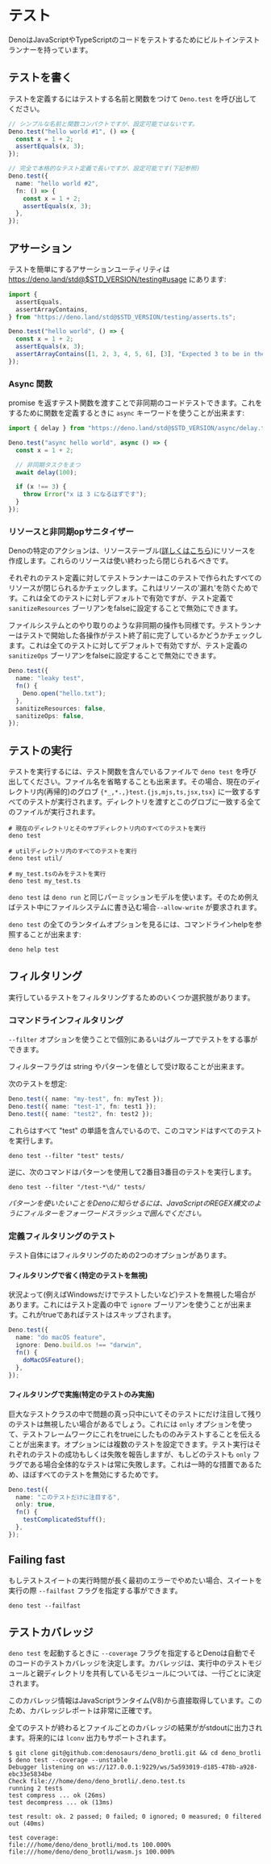 <!-- # Testing -->
# テスト

<!--
Deno has a built-in test runner that you can use for testing JavaScript or
TypeScript code.
-->
DenoはJavaScriptやTypeScriptのコードをテストするためにビルトインテストランナーを持っています。

<!-- ## Writing tests -->
## テストを書く

<!--
To define a test you need to call `Deno.test` with a name and function to be
tested. There are two styles you can use.
-->
テストを定義するにはテストする名前と関数をつけて `Deno.test` を呼び出してください。

<!--
```ts
// Simple name and function, compact form, but not configurable
Deno.test("hello world #1", () => {
  const x = 1 + 2;
  assertEquals(x, 3);
});

// Fully fledged test definition, longer form, but configurable (see below)
Deno.test({
  name: "hello world #2",
  fn: () => {
    const x = 1 + 2;
    assertEquals(x, 3);
  },
});
```
-->
```ts
// シンプルな名前と関数コンパクトですが、設定可能ではないです。
Deno.test("hello world #1", () => {
  const x = 1 + 2;
  assertEquals(x, 3);
});

// 完全で本格的なテスト定義で長いですが、設定可能です(下記参照)
Deno.test({
  name: "hello world #2",
  fn: () => {
    const x = 1 + 2;
    assertEquals(x, 3);
  },
});
```

<!-- ## Assertions -->
## アサーション

<!--
There are some useful assertion utilities at
https://deno.land/std@$STD_VERSION/testing#usage to make testing easier:
-->
テストを簡単にするアサーションユーティリティは https://deno.land/std@$STD_VERSION/testing#usage にあります:

```ts
import {
  assertEquals,
  assertArrayContains,
} from "https://deno.land/std@$STD_VERSION/testing/asserts.ts";

Deno.test("hello world", () => {
  const x = 1 + 2;
  assertEquals(x, 3);
  assertArrayContains([1, 2, 3, 4, 5, 6], [3], "Expected 3 to be in the array");
});
```

<!-- ### Async functions -->
### Async 関数

<!--
You can also test asynchronous code by passing a test function that returns a
promise. For this you can use the `async` keyword when defining a function:
-->
promise を返すテスト関数を渡すことで非同期のコードテストできます。これをするために関数を定義するときに `async` キーワードを使うことが出来ます:

<!--
```ts
import { delay } from "https://deno.land/std@$STD_VERSION/async/delay.ts";

Deno.test("async hello world", async () => {
  const x = 1 + 2;

  // await some async task
  await delay(100);

  if (x !== 3) {
    throw Error("x should be equal to 3");
  }
});
```
-->
```ts
import { delay } from "https://deno.land/std@$STD_VERSION/async/delay.ts";

Deno.test("async hello world", async () => {
  const x = 1 + 2;

  // 非同期タスクをまつ
  await delay(100);

  if (x !== 3) {
    throw Error("x は 3 になるはずです");
  }
});
```

<!-- ### Resource and async op sanitizers -->
### リソースと非同期opサニタイザー

<!--
Certain actions in Deno create resources in the resource table
([learn more here](./contributing/architecture.md)). These resources should be
closed after you are done using them.
-->
Denoの特定のアクションは、リソーステーブル([詳しくはこちら](./contributing/architecture.md))にリソースを作成します。これらのリソースは使い終わったら閉じられるべきです。

<!--
For each test definition, the test runner checks that all resources created in
this test have been closed. This is to prevent resource 'leaks'. This is enabled
by default for all tests, but can be disabled by setting the `sanitizeResources`
boolean to false in the test definition.
-->
それぞれのテスト定義に対してテストランナーはこのテストで作られたすべてのリソースが閉じられるかチェックします。これはリソースの'漏れ'を防ぐためです。これは全てのテストに対しデフォルトで有効ですが、テスト定義で `sanitizeResources` ブーリアンをfalseに設定することで無効にできます。

<!--
The same is true for async operation like interacting with the filesystem. The
test runner checks that each operation you start in the test is completed before
the end of the test. This is enabled by default for all tests, but can be
disabled by setting the `sanitizeOps` boolean to false in the test definition.
-->
ファイルシステムとのやり取りのような非同期の操作も同様です。テストランナーはテストで開始した各操作がテスト終了前に完了しているかどうかチェックします。これは全てのテストに対してデフォルトで有効ですが、テスト定義の `sanitizeOps` ブーリアンをfalseに設定することで無効にできます。

```ts
Deno.test({
  name: "leaky test",
  fn() {
    Deno.open("hello.txt");
  },
  sanitizeResources: false,
  sanitizeOps: false,
});
```

<!-- ## Running tests -->
## テストの実行

<!--
To run the test, call `deno test` with the file that contains your test
function. You can also omit the file name, in which case all tests in the
current directory (recursively) that match the glob
`{*_,*.,}test.{js,mjs,ts,jsx,tsx}` will be run. If you pass a directory, all
files in the directory that match this glob will be run.
-->
テストを実行するには、テスト関数を含んでいるファイルで `deno test` を呼び出してください。ファイル名を省略することも出来ます。その場合、現在のディレクトリ内(再帰的)のグロブ `{*_,*.,}test.{js,mjs,ts,jsx,tsx}` に一致するすべてのテストが実行されます。ディレクトリを渡すとこのグロブに一致する全てのファイルが実行されます。

<!--
```shell
# Run all tests in the current directory and all sub-directories
deno test

# Run all tests in the util directory
deno test util/

# Run just my_test.ts
deno test my_test.ts
```
-->
```shell
# 現在のディレクトリとそのサブディレクトリ内のすべてのテストを実行
deno test

# utilディレクトリ内のすべてのテストを実行
deno test util/

# my_test.tsのみをテストを実行
deno test my_test.ts
```

<!--
`deno test` uses the same permission model as `deno run` and therefore will
require, for example, `--allow-write` to write to the file system during
testing.
-->
`deno test` は `deno run` と同じパーミッションモデルを使います。そのため例えばテスト中にファイルシステムに書き込む場合`--allow-write` が要求されます。

<!--
To see all runtime options with `deno test`, you can reference the command line
help:
-->
`deno test` の全てのランタイムオプションを見るには、コマンドラインhelpを参照することが出来ます:

```shell
deno help test
```

<!-- ## Filtering -->
## フィルタリング

<!-- There are a number of options to filter the tests you are running. -->
実行しているテストをフィルタリングするためのいくつか選択肢があります。

<!-- ### Command line filtering -->
### コマンドラインフィルタリング

<!--
Tests can be run individually or in groups using the command line `--filter`
option.
-->
`--filter` オプションを使うことで個別にあるいはグループでテストをする事ができます。

<!-- The filter flags accept a string or a pattern as value. -->
フィルターフラグは string やパターンを値として受け取ることが出来ます。

<!-- Assuming the following tests: -->
次のテストを想定:

```ts
Deno.test({ name: "my-test", fn: myTest });
Deno.test({ name: "test-1", fn: test1 });
Deno.test({ name: "test2", fn: test2 });
```

<!--
This command will run all of these tests because they all contain the word
"test".
-->
これらはすべて "test" の単語を含んでいるので、このコマンドはすべてのテストを実行します。

```shell
deno test --filter "test" tests/
```

<!--
On the flip side, the following command uses a pattern and will run the second
and third tests.
-->
逆に、次のコマンドはパターンを使用して2番目3番目のテストを実行します。

```shell
deno test --filter "/test-*\d/" tests/
```

<!--
_To let Deno know that you want to use a pattern, wrap your filter with
forward-slashes like the JavaScript syntactic sugar for a REGEX._
-->
_パターンを使いたいことをDenoに知らせるには、JavaScriptのREGEX構文のようにフィルターをフォーワードスラッシュで囲んでください。_

<!-- ### Test definition filtering -->
### 定義フィルタリングのテスト

<!-- Within the tests themselves, you have two options for filtering. -->
テスト自体にはフィルタリングのための2つのオプションがあります。

<!-- #### Filtering out (Ignoring these tests) -->
#### フィルタリングで省く(特定のテストを無視)

<!--
Sometimes you want to ignore tests based on some sort of condition (for example
you only want a test to run on Windows). For this you can use the `ignore`
boolean in the test definition. If it is set to true the test will be skipped.
-->
状況よって(例えばWindowsだけでテストしたいなど)テストを無視した場合があります。これにはテスト定義の中で `ignore` ブーリアンを使うことが出来ます。これがtrueであればテストはスキップされます。

```ts
Deno.test({
  name: "do macOS feature",
  ignore: Deno.build.os !== "darwin",
  fn() {
    doMacOSFeature();
  },
});
```

<!-- #### Filtering in (Only run these tests) -->
#### フィルタリングで実施(特定のテストのみ実施)

<!--
Sometimes you may be in the middle of a problem within a large test class and
you would like to focus on just that test and ignore the rest for now. For this
you can use the `only` option to tell the test framework to only run tests with
this set to true. Multiple tests can set this option. While the test run will
report on the success or failure of each test, the overall test run will always
fail if any test is flagged with `only`, as this is a temporary measure only
which disables nearly all of your tests.
-->
巨大なテストクラスの中で問題の真っ只中にいてそのテストにだけ注目して残りのテストは無視したい場合があるでしょう。これには `only` オプションを使って、テストフレームワークにこれをtrueにしたもののみテストすることを伝えることが出来ます。オプションには複数のテストを設定できます。テスト実行はそれぞれのテストの成功もしくは失敗を報告しますが、もしどのテストも `only` フラグである場合全体的なテストは常に失敗します。これは一時的な措置であるため、ほぼすべてのテストを無効にするためです。

<!--
```ts
Deno.test({
  name: "Focus on this test only",
  only: true,
  fn() {
    testComplicatedStuff();
  },
});
```
-->
```ts
Deno.test({
  name: "このテストだけに注目する",
  only: true,
  fn() {
    testComplicatedStuff();
  },
});
```

## Failing fast

<!--
If you have a long running test suite and wish for it to stop on the first
failure, you can specify the `--failfast` flag when running the suite.
-->
もしテストスイートの実行時間が長く最初のエラーでやめたい場合、スイートを実行の際 `--failfast` フラグを指定する事ができます。

```shell
deno test --failfast
```

<!-- ## Test coverage -->
## テストカバレッジ

<!--
Deno will automatically determine test coverage for your code if you specify the
`--coverage` flag when starting `deno test`. Coverage is determined on a line by
line basis for modules that share the parent directory with at-least one test
module that is being executed.
-->
`deno test` を起動するときに `--coverage` フラグを指定するとDenoは自動でそのコードのテストカバレッジを決定します。カバレッジは、実行中のテストモジュールと親ディレクトリを共有しているモジュールについては、一行ごとに決定されます。

<!--
This coverage information is acquired directly from the JavaScript runtime (V8).
Because of this, the coverage reports are very accurate.
-->
このカバレッジ情報はJavaScriptランタイム(V8)から直接取得しています。このため、カバレッジレポートは非常に正確です。

<!--
When all tests are done running a summary of coverage per file is printed to
stdout. In the future there will be support for `lcov` output too.
-->
全てのテストが終わるとファイルごとのカバレッジの結果ががstdoutに出力されます。将来的には `lconv` 出力もサポートされます。

```
$ git clone git@github.com:denosaurs/deno_brotli.git && cd deno_brotli
$ deno test --coverage --unstable
Debugger listening on ws://127.0.0.1:9229/ws/5a593019-d185-478b-a928-ebc33e5834be
Check file:///home/deno/deno_brotli/.deno.test.ts
running 2 tests
test compress ... ok (26ms)
test decompress ... ok (13ms)

test result: ok. 2 passed; 0 failed; 0 ignored; 0 measured; 0 filtered out (40ms)

test coverage:
file:///home/deno/deno_brotli/mod.ts 100.000%
file:///home/deno/deno_brotli/wasm.js 100.000%
```
